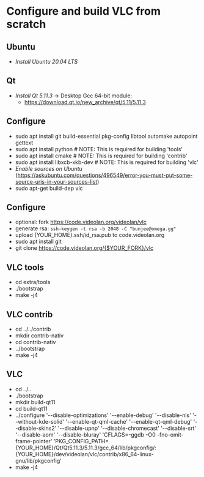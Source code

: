 # Configure and build VLC from scratch

## Ubuntu
- *Install Ubuntu 20.04 LTS*

## Qt
- *Install Qt 5.11.3* -> Desktop Gcc 64-bit module:
    - https://download.qt.io/new_archive/qt/5.11/5.11.3

## Configure
- sudo apt install git build-essential pkg-config libtool automake autopoint gettext
- sudo apt install python         # NOTE: This is required for building 'tools'
- sudo apt install cmake          # NOTE: This is required for building 'contrib'
- sudo apt install libxcb-xkb-dev # NOTE: This is required for building 'vlc'
- *Enable sources on Ubuntu* (https://askubuntu.com/questions/496549/error-you-must-put-some-source-uris-in-your-sources-list)
- sudo apt-get build-dep vlc

## Configure
- optional: fork https://code.videolan.org/videolan/vlc
- generate rsa: `ssh-keygen -t rsa -b 2048 -C "bunjee@omega.gg"`
- upload {YOUR_HOME}.ssh/id_rsa.pub to code.videolan.org
- sudo apt install git
- git clone https://code.videolan.org/{$YOUR_FORK}/vlc

## VLC tools
- cd extra/tools
- ./bootstrap
- make -j4

## VLC contrib
- cd ../../contrib
- mkdir contrib-nativ
- cd contrib-nativ
- ../bootstrap
- make -j4

## VLC
- cd ../..
- ./bootstrap
- mkdir build-qt11
- cd build-qt11
- ../configure '--disable-optimizations' '--enable-debug' '--disable-nls' '--without-kde-solid' '--enable-qt-qml-cache' '--enable-qt-qml-debug' '--disable-skins2' '--disable-upnp' '--disable-chromecast' '--disable-srt' '--disable-aom' '--disable-bluray' 'CFLAGS=-ggdb -O0 -fno-omit-frame-pointer' 'PKG_CONFIG_PATH={YOUR_HOME}/Qt/Qt5.11.3/5.11.3/gcc_64/lib/pkgconfig/:{YOUR_HOME}/dev/videolan/vlc/contrib/x86_64-linux-gnu/lib/pkgconfig'
- make -j4
